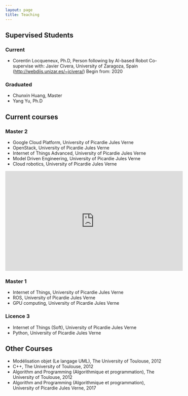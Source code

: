 ```yaml
---
layout: page
title: Teaching
---
```


## Supervised Students

### Current
* Corentin Locqueneux, Ph.D, Person following by AI-based Robot
Co-supervise with: Javier Civera, University of Zaragoza, Spain (http://webdiis.unizar.es/~jcivera/)
Begin from: 2020

### Graduated 
* Chunxin Huang, Master
* Yang Yu, Ph.D

## Current courses

### Master 2

* Google Cloud Platform, University of Picardie Jules Verne
* OpenStack, University of Picardie Jules Verne
* Internet of Things Advanced, University of Picardie Jules Verne
* Model Driven Engineering, University of Picardie Jules Verne
* Cloud robotics, University of Picardie Jules Verne
<iframe width="560" height="315" src="https://www.youtube.com/embed/awq_LdQI2Qg?list=PLwq9V6Pk0f4JrS3YalKmEJR2GrWMqECQS?ecver=1" frameborder="0" allowfullscreen></iframe>


### Master 1

* Internet of Things, University of Picardie Jules Verne
* ROS, University of Picardie Jules Verne
* GPU computing, University of Picardie Jules Verne


### Licence 3

* Internet of Things (Soft), University of Picardie Jules Verne
* Python, University of Picardie Jules Verne


## Other Courses

* Modélisation objet (Le langage UML), The University of Toulouse, 2012
* C++, The University of Toulouse, 2012
* Algorithm and Programming (Algorithmique et programmation), The University of Toulouse, 2012
* Algorithm and Programming (Algorithmique et programmation), University of Picardie Jules Verne, 2017
